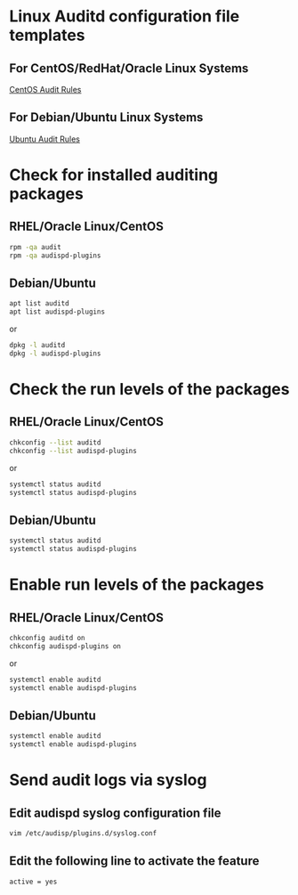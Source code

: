 # Linux Auditd configuration file templates

## For CentOS/RedHat/Oracle Linux Systems
[CentOS Audit Rules](https://github.com/15U12U/auditd/blob/main/centos-audit.rules)

## For Debian/Ubuntu Linux Systems
[Ubuntu Audit Rules](https://github.com/15U12U/auditd/blob/main/ubuntu-audit.rules)

# Check for installed auditing packages
## RHEL/Oracle Linux/CentOS
```bash
rpm -qa audit
rpm -qa audispd-plugins
```

## Debian/Ubuntu
```bash
apt list auditd
apt list audispd-plugins
```
or
```bash
dpkg -l auditd
dpkg -l audispd-plugins
```

# Check the run levels of the packages
## RHEL/Oracle Linux/CentOS
```bash
chkconfig --list auditd
chkconfig --list audispd-plugins
```
or
```bash
systemctl status auditd
systemctl status audispd-plugins
```

## Debian/Ubuntu
```bash
systemctl status auditd
systemctl status audispd-plugins
```

# Enable run levels of the packages
## RHEL/Oracle Linux/CentOS
```bash
chkconfig auditd on
chkconfig audispd-plugins on
```
or
```bash
systemctl enable auditd
systemctl enable audispd-plugins
```

## Debian/Ubuntu
```bash
systemctl enable auditd
systemctl enable audispd-plugins
```

# Send audit logs via syslog

## Edit audispd syslog configuration file
```bash
vim /etc/audisp/plugins.d/syslog.conf
```
## Edit the following line to activate the feature
```
active = yes
```

